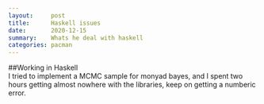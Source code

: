 ```yaml
---
layout:     post
title:      Haskell issues
date:       2020-12-15
summary:    Whats he deal with haskell
categories: pacman
---
```

##Working in Haskell <br>
I tried to implement a MCMC sample for monyad bayes, and I spent two hours getting almost nowhere with the libraries, keep on getting a numberic error.
